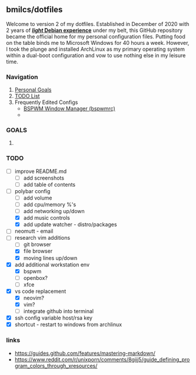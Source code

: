 ## bmilcs/dotfiles

Welcome to version 2 of my dotfiles. Established in December of 2020 with 2 years of [***light* Debian experience**](https://github.com/bmilcs/linux) under my belt, this GitHub repository became the official home for my personal configuration files. Putting food on the table binds me to Microsoft Windows for 40 hours a week. However, I took the plunge and installed ArchLinux as my primary operating system within a dual-boot configuration and vow to use nothing else in my leisure time. 

### Navigation 

  1. [Personal Goals](#goals)
  2. [TODO List](#todo)
  3. Frequently Edited Configs
      - [BSPWM Window Manager (bspwmrc)](.config/bspwm/bspwmrc)
      - 
  
<a name="goals"/>

### GOALS
   1. 

<a name="todo"/>

### TODO

- [ ] improve README.md
    - [ ] add screenshots
    - [ ] add table of contents
- [ ] polybar config
    - [ ] add volume
    - [ ] add cpu/memory %'s
    - [ ] add networking up/down
    - [x] add music controls
    - [x] add update watcher - distro/packages
- [ ] neomutt - email
- [ ] research vim additions
    - [ ] git browser
    - [x] file browser
    - [x] moving lines up/down 
- [x] add additional workstation env
    - [x] bspwm
    - [ ] openbox?
    - [ ] xfce
- [x] vs code replacement
    - [x] neovim?
    - [x] vim?
    - [ ] integrate github into terminal
- [x] ssh config variable host/rsa key
- [x] shortcut - restart to windows from archlinux

### links

- https://guides.github.com/features/mastering-markdown/ 
- https://www.reddit.com/r/unixporn/comments/8giij5/guide_defining_program_colors_through_xresources/

